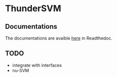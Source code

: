 # ThunderSVM
## Documentations
The documentations are avaible [here](mascot.readthedocs.io/en/thundersvm/) in Readthedoc.

## TODO
- integrate with interfaces
- nu-SVM
